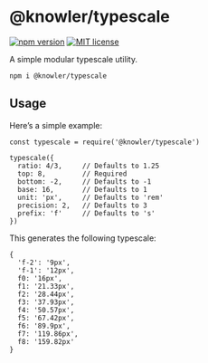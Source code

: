 # @knowler/typescale

[![npm version](http://img.shields.io/npm/v/@knowler/typescale.svg?style=flat)](https://npmjs.org/package/@knowler/typescale "View this project on npm")
[![MIT license](http://img.shields.io/badge/license-MIT-brightgreen.svg)](http://opensource.org/licenses/MIT)

A simple modular typescale utility.

```
npm i @knowler/typescale
```

## Usage

Here’s a simple example:

```
const typescale = require('@knowler/typescale')

typescale({
  ratio: 4/3,     // Defaults to 1.25
  top: 8,         // Required
  bottom: -2,     // Defaults to -1
  base: 16,       // Defaults to 1
  unit: 'px',     // Defaults to 'rem'
  precision: 2,   // Defaults to 3
  prefix: 'f'     // Defaults to 's'
})
```

This generates the following typescale:

```
{
  'f-2': '9px',
  'f-1': '12px',
  f0: '16px',
  f1: '21.33px',
  f2: '28.44px',
  f3: '37.93px',
  f4: '50.57px',
  f5: '67.42px',
  f6: '89.9px',
  f7: '119.86px',
  f8: '159.82px'
}
```

